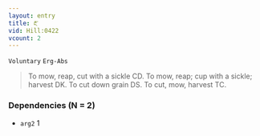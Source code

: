 ```yaml
---
layout: entry
title: རྔ་
vid: Hill:0422
vcount: 2
---
```

`Voluntary` `Erg-Abs`
> To mow, reap, cut with a sickle CD\.
 To mow, reap; cup with a sickle; harvest DK\.
 To cut down grain DS\.
 To cut, mow, harvest TC\.

### Dependencies (N = 2)
* `arg2` 1
